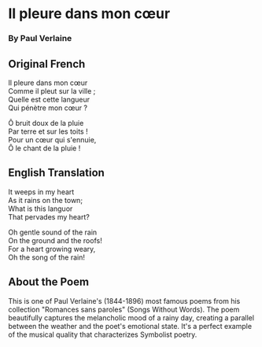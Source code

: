 # Il pleure dans mon cœur
### By Paul Verlaine

## Original French
Il pleure dans mon cœur  
Comme il pleut sur la ville ;  
Quelle est cette langueur  
Qui pénètre mon cœur ?

Ô bruit doux de la pluie  
Par terre et sur les toits !  
Pour un cœur qui s'ennuie,  
Ô le chant de la pluie !

## English Translation
It weeps in my heart  
As it rains on the town;  
What is this languor  
That pervades my heart?

Oh gentle sound of the rain  
On the ground and the roofs!  
For a heart growing weary,  
Oh the song of the rain!

## About the Poem
This is one of Paul Verlaine's (1844-1896) most famous poems from his collection "Romances sans paroles" (Songs Without Words). The poem beautifully captures the melancholic mood of a rainy day, creating a parallel between the weather and the poet's emotional state. It's a perfect example of the musical quality that characterizes Symbolist poetry.